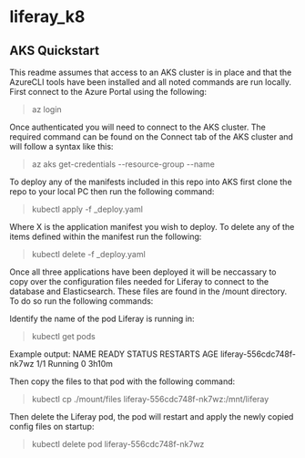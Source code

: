 # liferay_k8

## AKS Quickstart
This readme assumes that access to an AKS cluster is in place and that the AzureCLI tools have been installed and all noted commands are run locally.  First connect to the Azure Portal using the following:

> az login

Once authenticated you will need to connect to the AKS cluster.  The required command can be found on the Connect tab of the AKS cluster and will follow a syntax like this:

> az aks get-credentials --resource-group <resourcegroup> --name <clustername>

To deploy any of the manifests included in this repo into AKS first clone the repo to your local PC then run the following command:

> kubectl apply -f <X>_deploy.yaml
  
Where X is the application manifest you wish to deploy.  To delete any of the items defined within the manifest run the following:
  
> kubectl delete -f <X>_deploy.yaml
  
Once all three applications have been deployed it will be neccassary to copy over the configuration files needed for Liferay to connect to the database and Elasticsearch.  These files are found in the /mount directory.  To do so run the following commands:
  
Identify the name of the pod Liferay is running in:
> kubectl get pods

Example output:
NAME                       READY   STATUS    RESTARTS   AGE
liferay-556cdc748f-nk7wz   1/1     Running   0          3h10m

Then copy the files to that pod with the following command:
> kubectl cp ./mount/files liferay-556cdc748f-nk7wz:/mnt/liferay
  
Then delete the Liferay pod, the pod will restart and apply the newly copied config files on startup:
> kubectl delete pod liferay-556cdc748f-nk7wz
